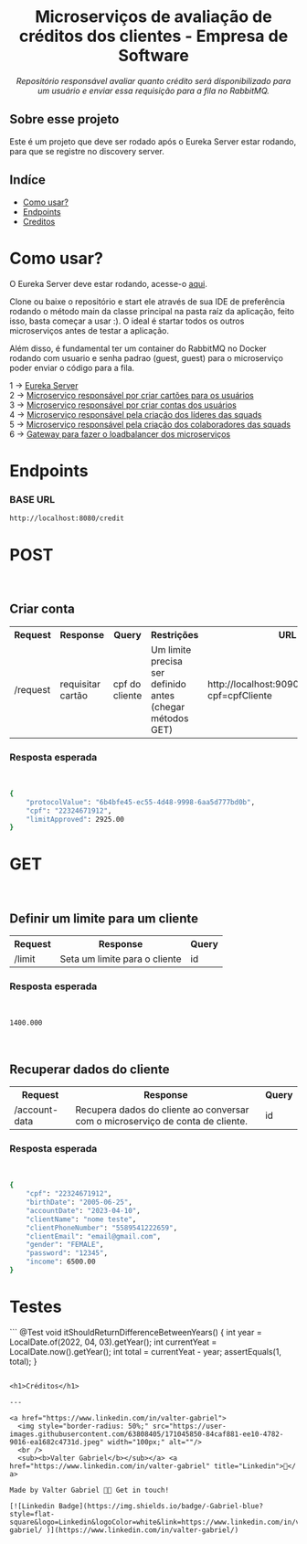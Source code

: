<h1 align="center">Microserviços de avaliação de créditos dos clientes - Empresa de Software</h1>
<p align="center"><i>Repositório responsável avaliar quanto crédito será disponibilizado para um usuário e enviar essa requisição para a fila no RabbitMQ.</i></p>

##  Sobre esse projeto
Este é um projeto que deve ser rodado após o Eureka Server estar rodando, para que se registre no discovery server.


## Indíce
<!--ts-->
   * [Como usar?](#como-usar)
   * [Endpoints](#endpoints)
   * [Creditos](#creditos)
<!--te-->
  
<h1>Como usar?</h1>
<p>O Eureka Server deve estar rodando, acesse-o <a href="https://github.com/ValterGabriell/bank-system-eureka-server">aqui</a>.</br>
<p>Clone ou baixe o repositório e start ele através de sua IDE de preferência rodando o método main da classe principal na pasta raíz da aplicação, feito isso, basta começar a usar :). O ideal é startar todos os outros microserviços antes de testar a aplicação.</p>
<p>Além disso, é fundamental ter um container do RabbitMQ no Docker rodando com usuario e senha padrao (guest, guest) para o microserviço poder enviar o código para a fila.</p>

1 -> <a href="https://github.com/ValterGabriell/bank-system-eureka-server">Eureka Server</a></br>
2 -> <a href="https://github.com/ValterGabriell/bank-system-mscards">Microserviço responsável por criar cartões para os usuários</a></br>
3 -> <a href="https://github.com/ValterGabriell/bank-system-msaccount">Microserviço responsável por criar contas dos usuários</a></br>
4 -> <a href="https://github.com/ValterGabriell/software-company-mslead">Microserviço responsável pela criação dos líderes das squads</a></br>
5 -> <a href="https://github.com/ValterGabriell/software-company-mscolaborators">Microserviço responsável pela criação dos colaboradores das squads</a></br>
6 -> <a href="https://github.com/ValterGabriell/bank-system-gateway">Gateway para fazer o loadbalancer dos microserviços</a></br>


  
<h1>Endpoints</h1>
<h3>BASE URL</h3>

```bash
http://localhost:8080/credit
``` 
<h1>POST</h1></br>

<h2>Criar conta</h2>

<table>
  <tr>
    <th>Request</th>
    <th>Response</th>
    <th>Query</th>
    <th>Restrições</th>
    <th>URL</th>
  </tr>
  <tr>
    <td>/request</td>
    <td>requisitar cartão</td>
    <td>cpf do cliente</td>
    <td>Um limite precisa ser definido antes (chegar métodos GET)</td>
    <td>http://localhost:9090/credit/request?cpf=cpfCliente</td>
    
  </tr>
</table>
<h3>Resposta esperada</h3></br>

```bash
{
	"protocolValue": "6b4bfe45-ec55-4d48-9998-6aa5d777bd0b",
	"cpf": "22324671912",
	"limitApproved": 2925.00
}
```

<h1>GET</h1></br>


<h2>Definir um limite para um cliente</h2>
<table>
  <tr>
    <th>Request</th>
    <th>Response</th>
    <th>Query</th>
  </tr>
  <tr>
    <td>/limit</td>
    <td>Seta um limite para o cliente</td>
    <td>id</td>
  </tr>
</table>



<h3>Resposta esperada</h3></br>

```bash
1400.000
```

</br>
<h2>Recuperar dados do cliente</h2>
<table>
  <tr>
    <th>Request</th>
    <th>Response</th>
    <th>Query</th>
  </tr>
  <tr>
    <td>/account-data</td>
    <td>Recupera dados do cliente ao conversar com o microserviço de conta de cliente.</td>
    <td>id</td>
  </tr>
</table>



<h3>Resposta esperada</h3></br>

```bash
{
	"cpf": "22324671912",
	"birthDate": "2005-06-25",
	"accountDate": "2023-04-10",
	"clientName": "nome teste",
	"clientPhoneNumber": "5589541222659",
	"clientEmail": "email@gmail.com",
	"gender": "FEMALE",
	"password": "12345",
	"income": 6500.00
}
```

<h1>Testes</h1>
```
 @Test
    void itShouldReturnDifferenceBetweenYears() {
        int year = LocalDate.of(2022, 04, 03).getYear();
        int currentYeat = LocalDate.now().getYear();
        int total = currentYeat - year;
        assertEquals(1, total);
    }
    
```

<h1>Créditos</h1>

---

<a href="https://www.linkedin.com/in/valter-gabriel">
  <img style="border-radius: 50%;" src="https://user-images.githubusercontent.com/63808405/171045850-84caf881-ee10-4782-9016-ea1682c4731d.jpeg" width="100px;" alt=""/>
  <br />
  <sub><b>Valter Gabriel</b></sub></a> <a href="https://www.linkedin.com/in/valter-gabriel" title="Linkedin">🚀</ a>
 
Made by Valter Gabriel 👋🏽 Get in touch!

[![Linkedin Badge](https://img.shields.io/badge/-Gabriel-blue?style=flat-square&logo=Linkedin&logoColor=white&link=https://www.linkedin.com/in/valter-gabriel/ )](https://www.linkedin.com/in/valter-gabriel/)

